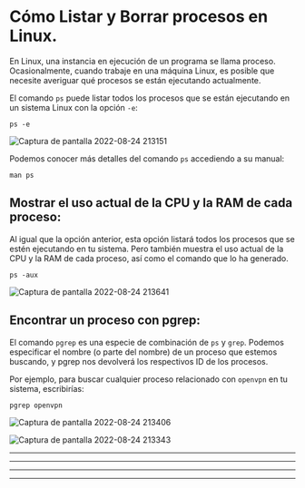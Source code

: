 # Cómo Listar y Borrar procesos en Linux.

En Linux, una instancia en ejecución de un programa se llama proceso. Ocasionalmente, cuando trabaje en una máquina Linux, 
es posible que necesite averiguar qué procesos se están ejecutando actualmente.

El comando `ps` puede listar todos los procesos que se están ejecutando en un sistema Linux con la opción `-e`:

    ps -e
    
 ![Captura de pantalla 2022-08-24 213151](https://user-images.githubusercontent.com/103068924/186507499-d61e39db-d678-4862-8685-eda22481df0a.png)


Podemos conocer más detalles del comando `ps` accediendo a su manual:

    man ps
    
## Mostrar el uso actual de la CPU y la RAM de cada proceso:

Al igual que la opción anterior, esta opción listará todos los procesos que se estén ejecutando en tu sistema. Pero también 
muestra el uso actual de la CPU y la RAM de cada proceso, así como el comando que lo ha generado.

    ps -aux
    
![Captura de pantalla 2022-08-24 213641](https://user-images.githubusercontent.com/103068924/186507728-0368cf5f-af7f-47fe-af4c-7147ab1b9521.png)
   
## Encontrar un proceso con pgrep:

El comando `pgrep` es una especie de combinación de `ps` y `grep`. Podemos especificar el nombre (o parte del nombre) de un proceso que estemos 
buscando, y pgrep nos devolverá los respectivos ID de los procesos.

Por ejemplo, para buscar cualquier proceso relacionado con `openvpn` en tu sistema, escribirías:

    pgrep openvpn
    
![Captura de pantalla 2022-08-24 213406](https://user-images.githubusercontent.com/103068924/186507552-0004b479-4f5f-457b-8db2-4467b6944100.png)

![Captura de pantalla 2022-08-24 213343](https://user-images.githubusercontent.com/103068924/186507581-d3904fa9-0309-435d-b7fb-a1c4dd3f4ec4.png)

---
---
  
    
<html lang="en">
<head>
  
</head>
<body>

<script src="https://utteranc.es/client.js"
    repo="F1r0x/gestion-comentarios"
    issue-term="pathname"
    theme="github-light"
    crossorigin="anonymous"
    async>
</script>
          
    
  </body>
</html>
  
  
---
---

  
